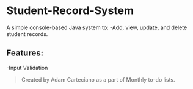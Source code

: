 # Student-Record-System
A simple console-based Java system to:
-Add, view, update, and delete student records.

## Features:
-Input Validation

> Created by Adam Carteciano as a part of Monthly to-do lists.

